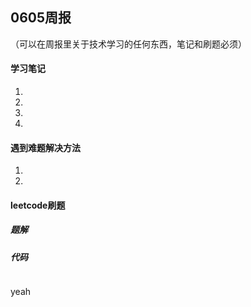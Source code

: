 ## 0605周报

（可以在周报里关于技术学习的任何东西，笔记和刷题必须）

#### 学习笔记

1.

2.

3.

4.

#### 遇到难题解决方法

1.

2.

#### leetcode刷题

##### 题解

##### 代码

```
```

yeah

